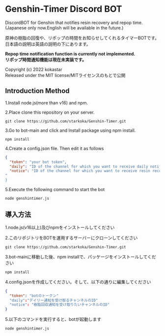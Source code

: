 # Genshin-Timer Discord BOT
DiscordBOT for Genshin that notifies resin recovery and repop time.  
(Japanese only now.English will be available in the future.)

原神の樹脂の回復や、リポップの時間をお知らせしてくれるタイマーBOTです。  
日本語の説明は英語の説明の下にあります。  

**Repop time notification function is currently not implemented.  
リポップ時間通知機能は現在未実装です。**

Copyright (c) 2022 kokastar  
Released under the MIT license/MITライセンスのもとで公開  

## Introduction Method
1.Install node.js(more than v16) and npm.

2.Place clone this repository on your server.  
```
git clone https://github.com/starkoka/Genshin-Timer.git
```

3.Go to bot-main and click and Install package using npm install.
```
npm install
```
4.Create a config.json file. Then edit it as follows  
```js:config.json
{
  "token": "your bot token",
  "daily": "ID of the channel for which you want to receive daily notifications",
  "notice": "ID of the channel for which you want to receive resin recovery notifications"
"
}
```
5.Execute the following command to start the bot
```
node genshintimer.js
```

## 導入方法
1.node.js(v16以上)及びnpmをインストールしてください 

2.このリポジトリをBOTを運用するサーバーにクローンしてください
```
git clone https://github.com/starkoka/Genshin-Timer.git
```

3.bot-mainに移動した後、npm installで、パッケージをインストールしてください
```
npm install
```
4.config.jsonを作成してください。そして、以下の通りに編集してください
```javascript:config.json
{
  "token": "botのトークン"
  "daily":"デイリー通知を受け取るチャンネルのID"
  "notice": "樹脂回収通知を受け取りたいチャンネルのID"
}
```
5.以下のコマンドを実行すると、botが起動します
```
node genshintimer.js
```
